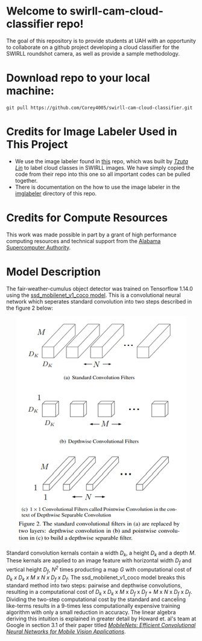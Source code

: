 # Welcome to swirll-cam-cloud-classifier repo!

The goal of this repository is to provide students at UAH with an opportunity to collaborate on a github project developing a cloud classifier for the SWIRLL roundshot camera, as well as provide a sample methodology. 

# Download repo to your local machine:
```
git pull https://github.com/Corey4005/swirll-cam-cloud-classifier.git
```

# Credits for Image Labeler Used in This Project 
- We use the image labeler found in [this](https://github.com/tzutalin/labelImg) repo, which was built by [*Tzuta Lin*](https://tzutalin.github.io/) to label cloud classes in SWIRLL images. We have simply copied the code from their repo into this one so all important codes can be pulled together. 
- There is documentation on the how to use the image labeler in the [imglabeler](https://github.com/Corey4005/swirll-cam-cloud-classifier/tree/main/Tensorflow/addons/imglabeler) directory of this repo. 

# Credits for Compute Resources 
This work was made possible in part by a grant of high performance computing resources and technical support from the [Alabama Supercomputer Authority](https://hpcdocs.asc.edu/).

# Model Description
The fair-weather-cumulus object detector was trained on Tensorflow 1.14.0 using the [ssd_mobilenet_v1_coco model](https://github.com/tensorflow/models/blob/master/research/object_detection/samples/configs/ssd_mobilenet_v1_coco.config). This is a convolutional neural network which seperates standard convolution into two steps described in the figure 2 below: 

<p align="center">
  <img 
    width="450"
    height="600"
    src="https://github.com/Corey4005/swirll-cam-cloud-classifier/blob/main/demo-notebooks/images/depth-wise-vs-point.PNG"
  >
</p>

Standard convolution kernals contain a width *D<sub>k</sub>*, a height *D<sub>k</sub>* and a depth *M*. These kernals are applied to an image feature with horizontal width *D<sub>f</sub>* and vertical height *D<sub>f</sub>*, *N<sup>2</sup>* times producting a map *G* with computational cost of *D<sub>k</sub> x D<sub>k</sub> x M x N x D<sub>f</sub> x D<sub>f</sub>.* The ssd_mobilenet_v1_coco model breaks this standard method into two steps: pairwise and depthwise convolutions, resulting in a computational cost of *D<sub>k</sub>* x *D<sub>k</sub>* x *M* x *D<sub>f</sub>* x *D<sub>f</sub>* + *M* x *N* x *D<sub>f</sub>* x *D<sub>f</sub>*. Dividing the two-step computational cost by the standard and canceling like-terms results in a 9-times less computationally expensive training algorithm with only a small reduction in accuracy. The linear algebra deriving this intuition is explained in greater detail by Howard et. al's team at Google in section 3.1 of their paper titled [*MobileNets: Efficient Convolutional Neural Networks for Mobile Vision
Applications*](https://arxiv.org/pdf/1704.04861.pdf).



